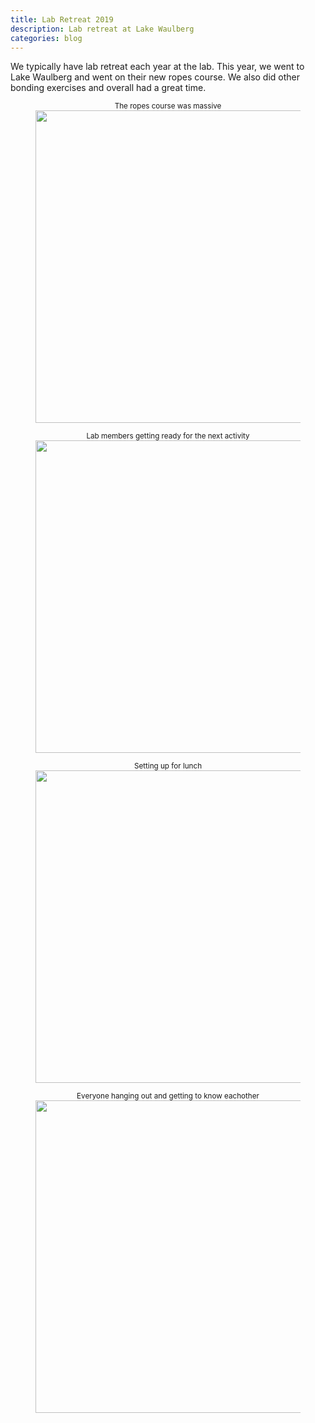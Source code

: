 ```yaml
---
title: Lab Retreat 2019
description: Lab retreat at Lake Waulberg
categories: blog
---
```


We typically have lab retreat each year at the lab. This year, we went to Lake Waulberg and went on their new ropes course. We also did other bonding exercises and overall had a great time. 

<figure><center>
  <sup>The ropes course was massive</sup>
  <img width="500" src="{{site.baseurl}}/images/post/lab_retreat_2016/RetreatPic3.jpg" data-action="zoom">
</center></figure>


<figure><center>
  <sup>Lab members getting ready for the next activity</sup>
  <img width="500" src="{{site.baseurl}}/images/post/lab_retreat_2016/RetreatPic4.jpg" data-action="zoom">
</center></figure>

<figure><center>
  <sup>Setting up for lunch</sup>
  <img width="500" src="{{site.baseurl}}/images/post/lab_retreat_2016/thumbnail_IMG_7646.jpg" data-action="zoom">
</center></figure>

<figure><center>
  <sup>Everyone hanging out and getting to know eachother</sup>
  <img width="500" src="{{site.baseurl}}/images/post/lab_retreat_2016/RetreatPic2.jpg" data-action="zoom">
</center></figure>
